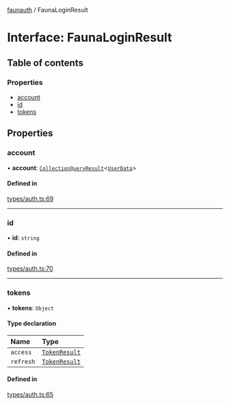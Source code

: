 [faunauth](../index.md) / FaunaLoginResult

# Interface: FaunaLoginResult

## Table of contents

### Properties

- [account](FaunaLoginResult.md#account)
- [id](FaunaLoginResult.md#id)
- [tokens](FaunaLoginResult.md#tokens)

## Properties

### account

• **account**: [`CollectionQueryResult`](CollectionQueryResult.md)<[`UserData`](UserData.md)\>

#### Defined in

[types/auth.ts:69](https://github.com/alexnitta/faunauth/blob/d9bf6c1/src/types/auth.ts#L69)

___

### id

• **id**: `string`

#### Defined in

[types/auth.ts:70](https://github.com/alexnitta/faunauth/blob/d9bf6c1/src/types/auth.ts#L70)

___

### tokens

• **tokens**: `Object`

#### Type declaration

| Name | Type |
| :------ | :------ |
| `access` | [`TokenResult`](TokenResult.md) |
| `refresh` | [`TokenResult`](TokenResult.md) |

#### Defined in

[types/auth.ts:65](https://github.com/alexnitta/faunauth/blob/d9bf6c1/src/types/auth.ts#L65)
